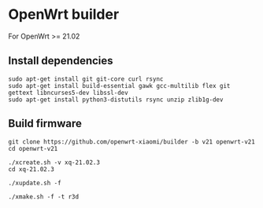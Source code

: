 # OpenWrt builder

For OpenWrt >= 21.02

## Install dependencies

```
sudo apt-get install git git-core curl rsync
sudo apt-get install build-essential gawk gcc-multilib flex git gettext libncurses5-dev libssl-dev
sudo apt-get install python3-distutils rsync unzip zlib1g-dev
```

## Build firmware

```
git clone https://github.com/openwrt-xiaomi/builder -b v21 openwrt-v21
cd openwrt-v21

./xcreate.sh -v xq-21.02.3
cd xq-21.02.3

./xupdate.sh -f

./xmake.sh -f -t r3d
```
